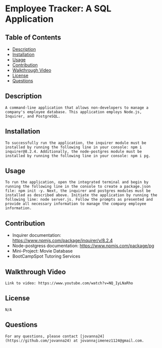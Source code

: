 # Employee Tracker: A SQL Application

## Table of Contents 
- [Description](#description) 
- [Installation](#installation)
- [Usage](#usage)
- [Contribution](#contribution)
- [Walkthrough Video](#walkthrough)
- [License](#license)
- [Questions](#questions)

## Description <a name="description"></a>
    A command-line application that allows non-developers to manage a company's employee database. This application employs Node.js, Inquirer, and PostgreSQL.  

## Installation <a name="installation"></a>
    To successfully run the application, the inquirer module must be installed by running the following line in your console: npm i inquirer@8.2.4. Additionally, the node-postgres module must be installed by running the following line in your console: npm i pg.

## Usage <a name="usage"></a>
    To run the application, open the integrated terminal and begin by running the following line in the console to create a package.json file: npm init -y. Next, the inquirer and postgres modules must be installed as described above. Initiate the application by running the following line: node server.js. Follow the prompts as presented and provide all necessary information to manage the company employee information. 

## Contribution <a name="contribution"></a>
- Inquirer documentation: https://www.npmjs.com/package/inquirer/v/8.2.4 
- Node-postgress documentation: https://www.npmjs.com/package/pg
- Mini-Project: Movie Database
- BootCampSpot Tutoring Services

## Walkthrough Video <a name="walkthrough"></a> 
    Link to video: https://www.youtube.com/watch?v=NQ_IyLNaRho 
    

## License <a name="license"></a>
    N/A

## Questions <a name="questions"></a>
    For any questions, please contact [jovanna24](https://github.com/jovanna24) at jovannajimenez1124@gmail.com.

